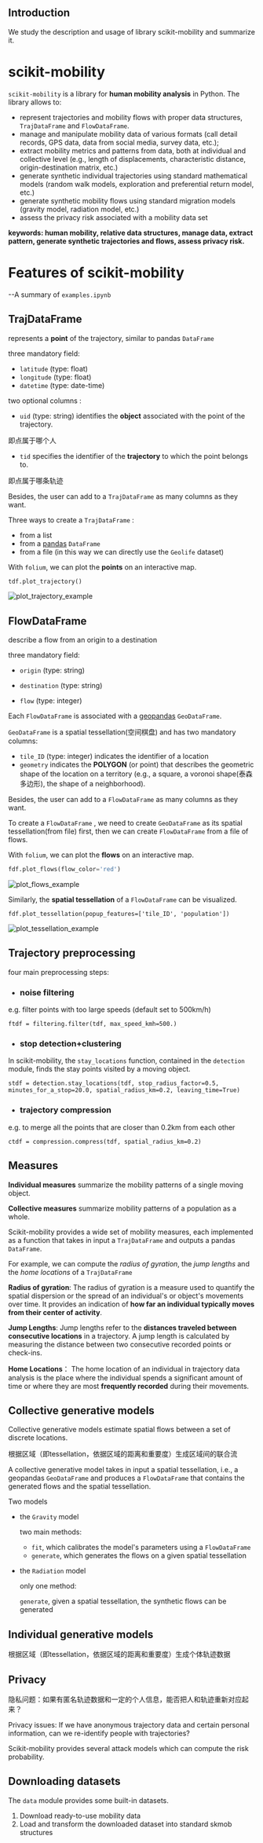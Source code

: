 ## Introduction
We study the description and usage of library scikit-mobility and summarize it.



# scikit-mobility

`scikit-mobility` is a library for **human mobility analysis** in Python. The library allows to:

- represent trajectories and mobility flows with proper data structures, `TrajDataFrame` and `FlowDataFrame`.
- manage and manipulate mobility data of various formats (call detail records, GPS data, data from social media, survey data, etc.);
- extract mobility metrics and patterns from data, both at individual and collective level (e.g., length of displacements, characteristic distance, origin-destination matrix, etc.)
- generate synthetic individual trajectories using standard mathematical models (random walk models, exploration and preferential return model, etc.)
- generate synthetic mobility flows using standard migration models (gravity model, radiation model, etc.)
- assess the privacy risk associated with a mobility data set

**keywords: human mobility, relative data structures, manage data, extract pattern, generate synthetic trajectories and flows, assess privacy risk.**



# Features of scikit-mobility

--A summary of `examples.ipynb`

## TrajDataFrame

represents a **point** of the trajectory, similar to pandas `DataFrame`

three mandatory field:

- `latitude` (type: float)
- `longitude` (type: float)
- `datetime` (type: date-time)

two optional columns : 
- `uid` (type: string) identifies the **object** associated with the point of the trajectory. 

即点属于哪个人

- `tid` specifies the identifier of the **trajectory** to which the point belongs to. 

即点属于哪条轨迹

Besides,  the user can add to a `TrajDataFrame` as many columns as they want.

Three ways to create a `TrajDataFrame` :

- from a list
- from a [pandas](https://pandas.pydata.org/) `DataFrame`
- from a file (in this way we can directly use the `Geolife` dataset)

With `folium`, we can plot the **points** on an interactive map.

```python
tdf.plot_trajectory()
```

![plot_trajectory_example](assets/plot_trajectory_example.png)

## FlowDataFrame

describe a flow from an origin to a destination

three mandatory field:

- `origin` (type: string)

- `destination` (type: string)
- `flow` (type: integer)

Each `FlowDataFrame` is associated with a [geopandas](http://geopandas.org/) `GeoDataFrame`.

`GeoDataFrame` is a spatial tessellation(空间棋盘) and has two mandatory columns:

- `tile_ID` (type: integer) indicates the identifier of a location
- `geometry` indicates the **POLYGON** (or point) that describes the geometric shape of the location on a territory (e.g., a square, a voronoi shape(泰森多边形), the shape of a neighborhood). 

Besides,  the user can add to a `FlowDataFrame` as many columns as they want.

To create a  `FlowDataFrame` , we need to create  `GeoDataFrame` as its spatial tessellation(from file) first, then we can create `FlowDataFrame` from a file of flows.

With `folium`, we can plot the **flows** on an interactive map.

```python
fdf.plot_flows(flow_color='red')
```

![plot_flows_example](assets/plot_flows_example.png)

Similarly, the **spatial tessellation** of a `FlowDataFrame` can be visualized.

```
fdf.plot_tessellation(popup_features=['tile_ID', 'population'])
```

![plot_tessellation_example](assets/plot_tessellation_example.png)

## Trajectory preprocessing

four main preprocessing steps:

- ### noise filtering

e.g. filter points with too large speeds (default set to 500km/h)

```
ftdf = filtering.filter(tdf, max_speed_kmh=500.)
```

- ### stop detection+clustering

In scikit-mobility, the `stay_locations` function, contained in the `detection` module, finds the stay points visited by a moving object. 

```
stdf = detection.stay_locations(tdf, stop_radius_factor=0.5, minutes_for_a_stop=20.0, spatial_radius_km=0.2, leaving_time=True)
```

- ### trajectory compression

e.g. to merge all the points that are closer than 0.2km from each other

```
ctdf = compression.compress(tdf, spatial_radius_km=0.2)
```

## Measures

**Individual measures** summarize the mobility patterns of a single moving object.

**Collective measures** summarize mobility patterns of a population as a whole. 

Scikit-mobility provides a wide set of mobility measures, each implemented as a function that takes in input a `TrajDataFrame` and outputs a pandas `DataFrame`.

For example, we can compute the *radius of gyration*, the *jump lengths* and the *home locations* of a `TrajDataFrame`

**Radius of gyration**: The radius of gyration is a measure used to quantify the spatial dispersion or the spread of an individual's or object's movements over time. It provides an indication of **how far an individual typically moves from their center of activity**.

**Jump Lengths**: Jump lengths refer to the **distances traveled between consecutive locations** in a trajectory. A jump length is calculated by measuring the distance between two consecutive recorded points or check-ins.

**Home Locations**： The home location of an individual in trajectory data analysis is the place where the individual spends a significant amount of time or where they are most **frequently recorded** during their movements.

## Collective generative models

Collective generative models estimate spatial flows between a set of discrete locations.

根据区域（即tessellation，依据区域的距离和重要度）生成区域间的联合流

A collective generative model takes in input a spatial tessellation, i.e., a geopandas `GeoDataFrame` and produces a `FlowDataFrame` that contains the generated flows and the spatial tessellation. 

Two models

- the `Gravity` model

  two main methods:

  - `fit`, which calibrates the model's parameters using a `FlowDataFrame`
  - `generate`, which generates the flows on a given spatial tessellation

- the `Radiation` model

   only one method: 

  `generate`, given a spatial tessellation, the synthetic flows can be generated 

## Individual generative models

根据区域（即tessellation，依据区域的距离和重要度）生成个体轨迹数据

## Privacy

隐私问题：如果有匿名轨迹数据和一定的个人信息，能否把人和轨迹重新对应起来？

Privacy issues: If we have anonymous trajectory data and certain personal information, can we re-identify people with trajectories?

Scikit-mobility provides several attack models which can compute the risk probability.

## Downloading datasets

The `data` module provides some built-in datasets.

1) Download ready-to-use mobility data 
2) Load and transform the downloaded dataset into standard skmob structures

